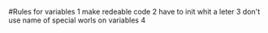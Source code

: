 #Rules for variables
1 make redeable code
2 have to init whit a leter
3 don't use name of special worls on variables
4 
